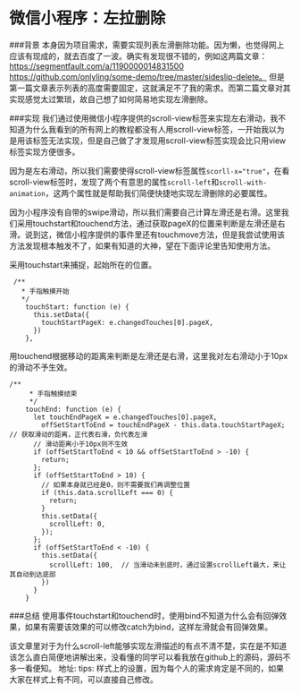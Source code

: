 # 微信小程序：左拉删除
###背景
本身因为项目需求，需要实现列表左滑删除功能。因为懒，也觉得网上应该有现成的，就去百度了一波。确实有发现很不错的，例如这两篇文章：
https://segmentfault.com/a/1190000014831500
https://github.com/onlyling/some-demo/tree/master/sideslip-delete。
但是第一篇文章表示列表的高度需要固定，这就满足不了我的需求。而第二篇文章对其实现感觉太过繁琐，故自己想了如何简易地实现左滑删除。

###实现
我们通过使用微信小程序提供的scroll-view标签来实现左右滑动，我不知道为什么我看到的所有网上的教程都没有人用scroll-view标签，一开始我以为是用该标签无法实现，但是自己做了才发现用scroll-view标签实现会比只用view标签实现方便很多。

因为是左右滑动，所以我们需要使得scroll-view标签属性`scorll-x="true"`，在看scroll-view标签时，发现了两个有意思的属性`scroll-left`和`scroll-with-animation`，这两个属性就是帮助我们简便快捷地实现左滑删除的必要属性。

因为小程序没有自带的swipe滑动，所以我们需要自己计算左滑还是右滑。这里我们采用touchstart和touchend方法，通过获取pageX的位置来判断是左滑还是右滑。说到这，微信小程序提供的事件里还有touchmove方法，但是我尝试使用该方法发现根本触发不了，如果有知道的大神，望在下面评论里告知使用方法。

采用touchstart来捕捉，起始所在的位置。
```
 /**
   * 手指触摸开始
   */
    touchStart: function (e) {
      this.setData({
        touchStartPageX: e.changedTouches[0].pageX,
      })
    },
```
用touchend根据移动的距离来判断是左滑还是右滑，这里我对左右滑动小于10px的滑动不予生效。
```
/**
     * 手指触摸结束
     */
    touchEnd: function (e) {
      let touchEndPageX = e.changedTouches[0].pageX,
        offSetStartToEnd = touchEndPageX - this.data.touchStartPageX;  // 获取滑动的距离，正代表右滑，负代表左滑
      // 滑动距离小于10px则不生效
      if (offSetStartToEnd < 10 && offSetStartToEnd > -10) {
        return;
      };
      if (offSetStartToEnd > 10) {
        // 如果本身就已经是0，则不需要我们再调整位置
        if (this.data.scrollLeft === 0) {
          return;
        }
        this.setData({
          scrollLeft: 0,
        });
      };
      if (offSetStartToEnd < -10) {
        this.setData({
          scrollLeft: 100,  // 当滑动未到底时，通过设置scrollLeft最大，来让其自动到达底部
        })
      }
    }
```

###总结
使用事件touchstart和touchend时，使用bind不知道为什么会有回弹效果，如果有需要该效果的可以修改catch为bind，这样左滑就会有回弹效果。

该文章里对于为什么scroll-left能够实现左滑描述的有点不清不楚，实在是不知道该怎么直白简便地讲解出来，没看懂的同学可以看我放在github上的源码，源码不多一看便知。
地址: 
tips: 样式上的设置，因为每个人的需求肯定是不同的，如果大家在样式上有不同，可以直接自己修改。
